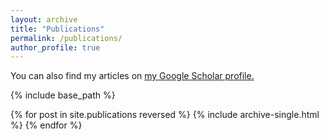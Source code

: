 ```yaml
---
layout: archive
title: "Publications"
permalink: /publications/
author_profile: true
---
```


<!-- {% if author.googlescholar %} --> 
  You can also find my articles on <u><a href="{{author.googlescholar}}">my Google Scholar profile</a>.</u>
<!-- {% endif %} --> 

{% include base_path %}

{% for post in site.publications reversed %}
  {% include archive-single.html %}
{% endfor %}
